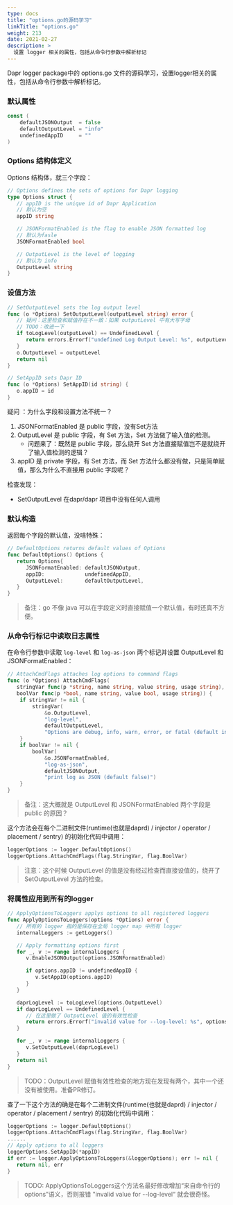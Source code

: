 ```yaml
---
type: docs
title: "options.go的源码学习"
linkTitle: "options.go"
weight: 213
date: 2021-02-27
description: >
  设置 logger 相关的属性，包括从命令行参数中解析标记
---
```


Dapr logger package中的 options.go 文件的源码学习，设置logger相关的属性，包括从命令行参数中解析标记。


### 默认属性

```go
const (
	defaultJSONOutput  = false
	defaultOutputLevel = "info"
	undefinedAppID     = ""
)
```

### Options 结构体定义

Options 结构体，就三个字段：

```go
// Options defines the sets of options for Dapr logging
type Options struct {
   // appID is the unique id of Dapr Application
   // 默认为空
   appID string

   // JSONFormatEnabled is the flag to enable JSON formatted log
   // 默认为fasle
   JSONFormatEnabled bool

   // OutputLevel is the level of logging
   // 默认为 info
   OutputLevel string
}
```

### 设值方法

```go
// SetOutputLevel sets the log output level
func (o *Options) SetOutputLevel(outputLevel string) error {
   // 疑问：这里检查和赋值存在不一致：如果 outputLevel 中有大写字母
   // TODO：改进一下
   if toLogLevel(outputLevel) == UndefinedLevel {
      return errors.Errorf("undefined Log Output Level: %s", outputLevel)
   }
   o.OutputLevel = outputLevel
   return nil
}

// SetAppID sets Dapr ID
func (o *Options) SetAppID(id string) {
   o.appID = id
}
```

疑问 ：为什么字段和设置方法不统一？

1.  JSONFormatEnabled 是 public 字段，没有Set方法
2. OutputLevel 是 public 字段，有 Set 方法，Set 方法做了输入值的检测。
   - 问题来了：既然是 public 字段，那么绕开 Set 方法直接赋值岂不是就绕开了输入值检测的逻辑？
3. appID 是 private 字段，有 Set 方法，而 Set 方法什么都没有做，只是简单赋值，那么为什么不直接用 public 字段呢？

检查发现：

- SetOutputLevel 在dapr/dapr 项目中没有任何人调用

### 默认构造

返回每个字段的默认值，没啥特殊：

```go
// DefaultOptions returns default values of Options
func DefaultOptions() Options {
   return Options{
      JSONFormatEnabled: defaultJSONOutput,
      appID:             undefinedAppID,
      OutputLevel:       defaultOutputLevel,
   }
}
```

> 备注：go 不像 java 可以在字段定义时直接赋值一个默认值，有时还真不方便。

### 从命令行标记中读取日志属性

在命令行参数中读取 `log-level` 和 `log-as-json` 两个标记并设置 OutputLevel 和 JSONFormatEnabled：

```go
// AttachCmdFlags attaches log options to command flags
func (o *Options) AttachCmdFlags(
   stringVar func(p *string, name string, value string, usage string),
   boolVar func(p *bool, name string, value bool, usage string)) {
	if stringVar != nil {
		stringVar(
			&o.OutputLevel,
			"log-level",
			defaultOutputLevel,
			"Options are debug, info, warn, error, or fatal (default info)")
	}
	if boolVar != nil {
		boolVar(
			&o.JSONFormatEnabled,
			"log-as-json",
			defaultJSONOutput,
			"print log as JSON (default false)")
	}
}
```

> 备注：这大概就是 OutputLevel 和 JSONFormatEnabled 两个字段是 public 的原因？

这个方法会在每个二进制文件(runtime(也就是daprd) / injector / operator / placement / sentry) 的初始化代码中调用：

```go
loggerOptions := logger.DefaultOptions()
loggerOptions.AttachCmdFlags(flag.StringVar, flag.BoolVar)
```

> 注意：这个时候 OutputLevel 的值是没有经过检查而直接设值的，绕开了 SetOutputLevel 方法的检查。 

### 将属性应用到所有的logger

```go
// ApplyOptionsToLoggers applys options to all registered loggers
func ApplyOptionsToLoggers(options *Options) error {
   // 所有的 logger 指的是保存在全局 logger map 中所有 logger
   internalLoggers := getLoggers()

   // Apply formatting options first
   for _, v := range internalLoggers {
      v.EnableJSONOutput(options.JSONFormatEnabled)

      if options.appID != undefinedAppID {
         v.SetAppID(options.appID)
      }
   }

   daprLogLevel := toLogLevel(options.OutputLevel)
   if daprLogLevel == UndefinedLevel {
      // 在这里做了 OutputLevel 值的有效性检查
      return errors.Errorf("invalid value for --log-level: %s", options.OutputLevel)
   }

   for _, v := range internalLoggers {
      v.SetOutputLevel(daprLogLevel)
   }
   return nil
}
```

> TODO：OutputLevel 赋值有效性检查的地方现在发现有两个，其中一个还没有被使用。准备PR修订。

查了一下这个方法的确是在每个二进制文件(runtime(也就是daprd) / injector / operator / placement / sentry) 的初始化代码中调用：

```go
loggerOptions := logger.DefaultOptions()
loggerOptions.AttachCmdFlags(flag.StringVar, flag.BoolVar)
......
// Apply options to all loggers
loggerOptions.SetAppID(*appID)
if err := logger.ApplyOptionsToLoggers(&loggerOptions); err != nil {
   return nil, err
}
```

> TODO: ApplyOptionsToLoggers这个方法名最好修改增加“来自命令行的options”语义，否则报错 "invalid value for --log-level“ 就会很奇怪。